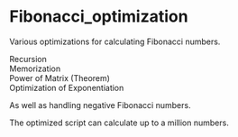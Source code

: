 # Fibonacci_optimization
Various optimizations for calculating Fibonacci numbers.

Recursion  
Memorization  
Power of Matrix (Theorem)  
Optimization of Exponentiation

As well as handling negative Fibonacci numbers.

The optimized script can calculate up to a million numbers.


